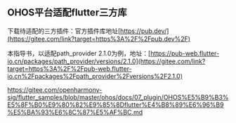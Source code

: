 ## OHOS平台适配flutter三方库

下载待适配的三方插件：官方插件库地址[https://pub.dev/](https://gitee.com/link?target=https%3A%2F%2Fpub.dev%2F)

本指导书，以适配path_provider 2.1.0为例，地址：[https://pub-web.flutter-io.cn/packages/path_provider/versions/2.1.0](https://gitee.com/link?target=https%3A%2F%2Fpub-web.flutter-io.cn%2Fpackages%2Fpath_provider%2Fversions%2F2.1.0)

https://gitee.com/openharmony-sig/flutter_samples/blob/master/ohos/docs/07_plugin/OHOS%E5%B9%B3%E5%8F%B0%E9%80%82%E9%85%8Dflutter%E4%B8%89%E6%96%B9%E5%BA%93%E6%8C%87%E5%AF%BC.md


